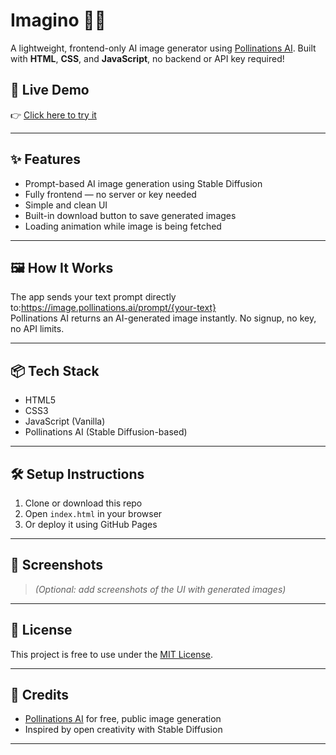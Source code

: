 # Imagino 🧠🎨

A lightweight, frontend-only AI image generator using [Pollinations AI](https://pollinations.ai/). Built with **HTML**, **CSS**, and **JavaScript**, no backend or API key required!

## 🚀 Live Demo
👉 [Click here to try it](https://govindsin-gh.github.io/imagino-pollinations/)  

---

## ✨ Features

- Prompt-based AI image generation using Stable Diffusion
- Fully frontend — no server or key needed
- Simple and clean UI
- Built-in download button to save generated images
- Loading animation while image is being fetched

---

## 🖼️ How It Works

The app sends your text prompt directly to:https://image.pollinations.ai/prompt/{your-text}<br>
Pollinations AI returns an AI-generated image instantly. No signup, no key, no API limits.

---

## 📦 Tech Stack

- HTML5
- CSS3
- JavaScript (Vanilla)
- Pollinations AI (Stable Diffusion-based)

---

## 🛠️ Setup Instructions

1. Clone or download this repo
2. Open `index.html` in your browser
3. Or deploy it using GitHub Pages

---

## 📸 Screenshots

> *(Optional: add screenshots of the UI with generated images)*

---

## 📄 License

This project is free to use under the [MIT License](LICENSE).

---

## 🙌 Credits

- [Pollinations AI](https://pollinations.ai/) for free, public image generation
- Inspired by open creativity with Stable Diffusion

---

